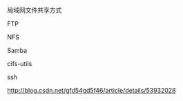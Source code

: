 局域网文件共享方式

FTP

NFS

Samba

cifs-utils

ssh


http://blog.csdn.net/gfd54gd5f46/article/details/53932028




